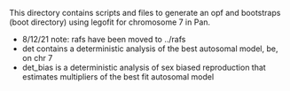 This directory contains scripts and files to generate an opf and bootstraps (boot directory) using legofit for chromosome 7 in Pan.
- 8/12/21 note:	rafs have been moved to	../rafs
- det contains a deterministic analysis of the best autosomal model, be, on chr 7
- det_bias is a deterministic analysis of sex biased reproduction that estimates multipliers of the best fit autosomal model
